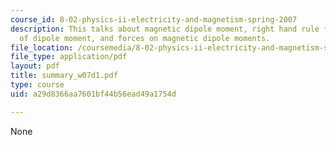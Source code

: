 ```yaml
---
course_id: 8-02-physics-ii-electricity-and-magnetism-spring-2007
description: This talks about magnetic dipole moment, right hand rule for direction
  of dipole moment, and forces on magnetic dipole moments.
file_location: /coursemedia/8-02-physics-ii-electricity-and-magnetism-spring-2007/a29d8366aa7601bf44b56ead49a1754d_summary_w07d1.pdf
file_type: application/pdf
layout: pdf
title: summary_w07d1.pdf
type: course
uid: a29d8366aa7601bf44b56ead49a1754d

---
```

None